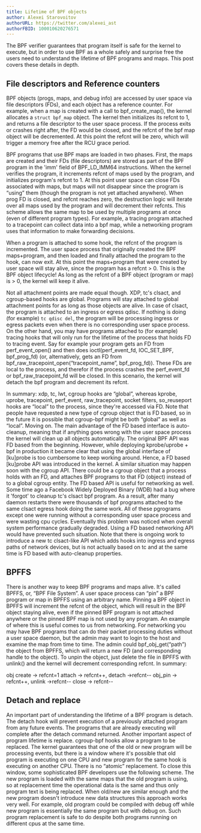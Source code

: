 ```yaml
---
title: Lifetime of BPF objects
author: Alexei Starovoitov
authorURL: https://twitter.com/alexei_ast
authorFBID: 100010620276571
---
```


The BPF verifier guarantees that program itself is safe for the kernel to execute, but in order to use BPF as a whole safely and surprise free the users need to understand the lifetime of BPF programs and maps. This post covers these details in depth.

<!--truncate-->

## File descriptors and Reference counters

BPF objects (progs, maps, and debug info) are accessed by user space via file descriptors (FDs), and each object has a reference counter. For example, when a map is created with a call to bpf_create_map(), the kernel allocates a `struct bpf_map` object. The kernel then initializes its refcnt to 1, and returns a file descriptor to the user space process. If the process exits or crashes right after, the FD would be closed, and the refcnt of the bpf map object will be decremented. At this point the refcnt will be zero, which will trigger a memory free after the RCU grace period.

BPF programs that use BPF maps are loaded in two phases. First, the maps are created and their FDs (file descriptors) are stored as part of the BPF program in the 'imm' field of BPF_LD_IMM64 instructions. When the kernel verifies the program, it increments refcnt of maps used by the program, and initializes program's refcnt to 1. At this point user space can close FDs associated with maps, but maps will not disappear since the program is “using” them (though the program is not yet attached anywhere). When prog FD is closed, and refcnt reaches zero, the destruction logic will iterate over all maps used by the program and will decrement their refcnts. This scheme allows the same map to be used by multiple programs at once (even of different program types). For example, a tracing program attached to a tracepoint can collect data into a bpf map, while a networking program uses that information to make forwarding decisions.

When a program is attached to some hook, the refcnt of the program is incremented. The user space process that originally created the BPF maps+program, and then loaded and finally attached the program to the hook, can now exit. At this point the maps+program that were created by user space will stay alive, since the program has a refcnt > 0. This is the BPF object lifecycle! As long as the refcnt of a BPF object (program or map) is > 0, the kernel will keep it alive. 

Not all attachment points are made equal though. XDP, tc's clsact, and cgroup-based hooks are global. Programs will stay attached to global attachment points for as long as those objects are alive. In case of clsact, the program is attached to an ingress or egress qdisc. If nothing is doing (for example) `tc qdisc del`, the program will be processing ingress or egress packets even when there is no corresponding user space process. On the other hand, you may have programs attached to (for example) tracing hooks that will only run for the lifetime of the process that holds FD to tracing event. Say for example your program gets an FD from perf_event_open() and then does ioctl(perf_event_fd, IOC_SET_BPF, bpf_prog_fd) (or, alternatively, gets an FD from bpf_raw_tracepoint_open(“tracepoint_name”, bpf_prog_fd)). These FDs are local to the process, and therefor if the process crashes the perf_event_fd or bpf_raw_tracepoint_fd will be closed. In this scenario, the kernel will detach the bpf program and decrement its refcnt.

In summary: xdp, tc, lwt, cgroup hooks are “global”, whereas kprobe, uprobe, tracepoint, perf_event, raw_tracepoint, socket filters, so_reuseport hooks are “local” to the process, since they're accessed via FD. Note that people have requested a new type of cgroup object that is FD based, so in the future it is possible that cgroup-bpf might be both “global” as well as “local”. Moving on. The main advantage of the FD based interface is auto-cleanup, meaning that if anything goes wrong with the user space process the kernel will clean up all objects automatically. The original BPF API was FD based from the beginning. However, while deploying kprobe/uprobe + bpf in production it became clear that using the global interface of [ku]probe is too cumbersome to keep working around. Hence, a FD based [ku]probe API was introduced in the kernel. A similar situation may happen soon with the cgroup API. There could be a cgroup object that a process holds with an FD, and attaches BPF programs to that FD (object) instead of to a global cgroup entity. The FD based API is useful for networking as well. Some time ago a Facebook Widely Deployed Binary (WDB) had a bug where it 'forgot' to cleanup tc's clsact bpf program. As a result, after many daemon restarts there were thousands of bpf programs attached to the same clsact egress hook doing the same work. All of these pgrograms except one were running without a corresponding user space process and were wasting cpu cycles. Eventually this problem was noticed when overall system performance gradually degraded. Using a FD based networking API would have prevented such situation. Note that there is ongoing work to introduce a new tc clsact-like API which adds hooks into ingress and egress paths of network devices, but is not actually based on tc and at the same time is FD based with auto-cleanup properties.

## BPFFS

There is another way to keep BPF programs and maps alive. It's called BPFFS, or, “BPF File System”. A user space process can “pin” a BPF program or map in BPFFS using an arbitrary name. Pinning a BPF object in BPFFS will increment the refcnt of the object, which will result in the BPF object staying alive, even if the pinned BPF program is not attached anywhere or the pinned BPF map is not used by any program. An example of where this is useful comes to us from networking. For networking you may have BPF programs that can do their packet processing duties without a user space daemon, but the admin may want to login to the host and examine the map from time to time. The admin could bpf_obj_get(“path”) the object from BPFFS, which will return a new FD (and corresponding handle to the object). To unpin the object, just delete the file in BPFFS with unlink() and the kernel will decrement corresponding refcnt.
In summary:

obj create → refcnt=1
attach → refcnt++, detach →refcnt--
obj_pin → refcnt++, unlink →refcnt--
close → refcnt--

## Detach and replace

An important part of understanding the lifetime of a BPF program is detach. The detach hook will prevent execution of a previously attached program from any future events. The programs that are already executing will complete after the detach command returned. Another important aspect of program lifetime is replace. cgroup-bpf hooks allow a program to be replaced. The kernel guarantees that one of the old or new program will be processing events, but there is a window where it's possible that old program is executing on one CPU and new program for the same hook is executing on another CPU. There is no “atomic” replacement. To close this window, some sophisticated BPF developers use the following scheme. The new program is loaded with the same maps that the old program is using, so at replacement time the operational data is the same and thus only program text is being replaced. When old/new are similar enough and the new program doesn't introduce new data structures this approach works very well. For example, old program could be compiled with debug off while new program is essentially the same program but with debug on. Such program replacement is safe to do despite both programs running on different cpus at the same time.
